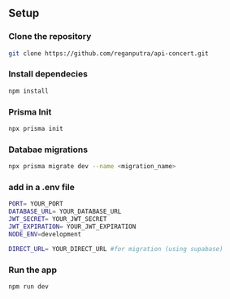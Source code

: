 
## Setup

### Clone the repository
```bash
git clone https://github.com/reganputra/api-concert.git
```
### Install dependecies
```bash
npm install
```

### Prisma Init
```bash
npx prisma init
``````

### Databae migrations
```bash
npx prisma migrate dev --name <migration_name>
````

### add in a .env file
```bash
PORT= YOUR_PORT
DATABASE_URL= YOUR_DATABASE_URL
JWT_SECRET= YOUR_JWT_SECRET
JWT_EXPIRATION= YOUR_JWT_EXPIRATION
NODE_ENV=development

DIRECT_URL= YOUR_DIRECT_URL #for migration (using supabase)
 ```
### Run the app
```bash
npm run dev
```